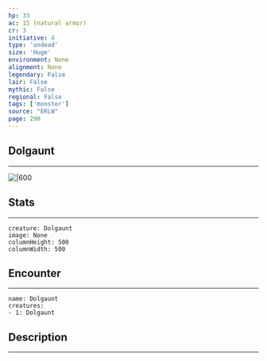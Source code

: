 ```yaml
---
hp: 33
ac: 15 (natural armor)
cr: 3
initiative: 4
type: 'undead'    
size: 'Huge'
environment: None
alignment: None
legendary: False
lair: False
mythic: False
regional: False
tags: ['monster']
source: "ERLW"
page: 290
---
```


## Dolgaunt
---

![|600](D:/Program%20Files/5e.tools/img/bestiary/ERLW/Dolgaunt.png)

## Stats
---

```statblock
creature: Dolgaunt
image: None
columnHeight: 500
columnWidth: 500
```

## Encounter
---

```encounter-table
name: Dolgaunt
creatures:
- 1: Dolgaunt
```

## Description
---





